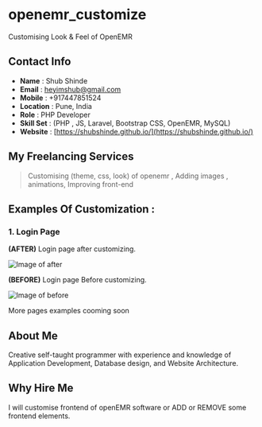 # openemr_customize
Customising Look &amp; Feel of  OpenEMR 

##

## Contact Info



* **Name** : Shub Shinde
* **Email** : heyimshub@gmail.com
* **Mobile** : +917447851524
* **Location** : Pune, India
* **Role** : PHP Developer
* **Skill Set** : (PHP , JS, Laravel, Bootstrap CSS, OpenEMR, MySQL)
* **Website** : [https://shubshinde.github.io/](https://shubshinde.github.io/)  

## My Freelancing Services

> Customising (theme, css, look) of openemr
> , Adding images , animations, Improving front-end

##  Examples Of Customization :

### 1. Login Page

**(AFTER)** Login page after customizing.

![Image of after](https://i.imgur.com/Yalr29F.png)

**(BEFORE)** Login page Before customizing.

![Image of before](https://i.imgur.com/BgHV46C.png)

More pages examples cooming soon


## About Me
Creative self-taught programmer with experience and knowledge of Application Development, Database design, and Website Architecture. 


## Why Hire Me
I will customise frontend of openEMR software or ADD or REMOVE some frontend elements.
